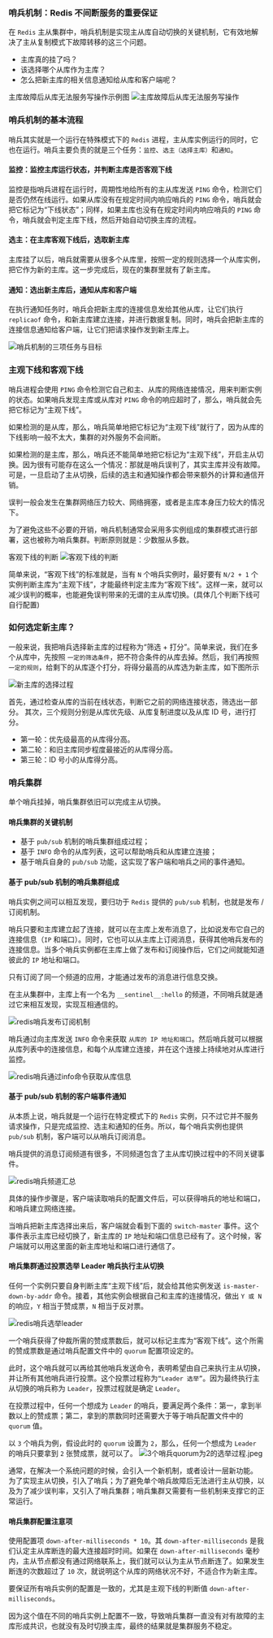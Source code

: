### 哨兵机制：Redis 不间断服务的重要保证

在 `Redis` 主从集群中，哨兵机制是实现主从库自动切换的关键机制，它有效地解决了主从复制模式下故障转移的这三个问题。
- 主库真的挂了吗？
- 该选择哪个从库作为主库？
- 怎么把新主库的相关信息通知给从库和客户端呢？

主库故障后从库无法服务写操作示例图
![主库故障后从库无法服务写操作](../../Picture/主库故障后从库无法服务写操作.jpeg)


### 哨兵机制的基本流程

哨兵其实就是一个运行在特殊模式下的 `Redis` 进程，主从库实例运行的同时，它也在运行。哨兵主要负责的就是三个任务：`监控`、`选主（选择主库）`和`通知`。

#### 监控：监控主库运行状态，并判断主库是否客观下线
监控是指哨兵进程在运行时，周期性地给所有的主从库发送 `PING` 命令，检测它们是否仍然在线运行。如果从库没有在规定时间内响应哨兵的 `PING` 命令，哨兵就会把它标记为“下线状态”；同样，如果主库也没有在规定时间内响应哨兵的 `PING` 命令，哨兵就会判定主库下线，然后开始自动切换主库的流程。

#### 选主：在主库客观下线后，选取新主库
主库挂了以后，哨兵就需要从很多个从库里，按照一定的规则选择一个从库实例，把它作为新的主库。这一步完成后，现在的集群里就有了新主库。

#### 通知：选出新主库后，通知从库和客户端
在执行通知任务时，哨兵会把新主库的连接信息发给其他从库，让它们执行 `replicaof` 命令，和新主库建立连接，并进行数据复制。同时，哨兵会把新主库的连接信息通知给客户端，让它们把请求操作发到新主库上。


![哨兵机制的三项任务与目标](../../Picture/哨兵机制的三项任务与目标.jpeg)

### 主观下线和客观下线

哨兵进程会使用 `PING` 命令检测它自己和主、从库的网络连接情况，用来判断实例的状态。如果哨兵发现主库或从库对 `PING` 命令的响应超时了，那么，哨兵就会先把它标记为“主观下线”。

如果检测的是从库，那么，哨兵简单地把它标记为“主观下线”就行了，因为从库的下线影响一般不太大，集群的对外服务不会间断。

如果检测的是主库，那么，哨兵还不能简单地把它标记为“主观下线”，开启主从切换。因为很有可能存在这么一个情况：那就是哨兵误判了，其实主库并没有故障。可是，一旦启动了主从切换，后续的选主和通知操作都会带来额外的计算和通信开销。

误判一般会发生在集群网络压力较大、网络拥塞，或者是主库本身压力较大的情况下。

为了避免这些不必要的开销，哨兵机制通常会采用多实例组成的集群模式进行部署，这也被称为哨兵集群。判断原则就是：少数服从多数。

客观下线的判断
![客观下线的判断](../../Picture/客观下线的判断.jpeg)

简单来说，“客观下线”的标准就是，当有 `N` 个哨兵实例时，最好要有 `N/2 + 1` 个实例判断主库为“主观下线”，才能最终判定主库为“客观下线”。这样一来，就可以减少误判的概率，也能避免误判带来的无谓的主从库切换。(具体几个判断下线可自行配置)


### 如何选定新主库？
一般来说，我把哨兵选择新主库的过程称为“筛选 + 打分”。简单来说，我们在多个从库中，先按照 `一定的筛选条件`，把不符合条件的从库去掉。然后，我们再按照 `一定的规则`，给剩下的从库逐个打分，将得分最高的从库选为新主库，如下图所示

![新主库的选择过程](../../Picture/新主库的选择过程.jpeg)

首先，通过检查从库的当前在线状态，判断它之前的网络连接状态，筛选出一部分。
其次，三个规则分别是从库优先级、从库复制进度以及从库 ID 号，进行打分。
- 第一轮：优先级最高的从库得分高。
- 第二轮：和旧主库同步程度最接近的从库得分高。
- 第三轮：ID 号小的从库得分高。


### 哨兵集群

单个哨兵挂掉，哨兵集群依旧可以完成主从切换。

#### 哨兵集群的关键机制
- 基于 `pub/sub` 机制的哨兵集群组成过程；
- 基于 `INFO` 命令的从库列表，这可以帮助哨兵和从库建立连接；
- 基于哨兵自身的 `pub/sub` 功能，这实现了客户端和哨兵之间的事件通知。

#### 基于 pub/sub 机制的哨兵集群组成

哨兵实例之间可以相互发现，要归功于 `Redis` 提供的 `pub/sub` 机制，也就是发布 / 订阅机制。

哨兵只要和主库建立起了连接，就可以在主库上发布消息了，比如说发布它自己的连接信息（`IP` 和端口）。同时，它也可以从主库上订阅消息，获得其他哨兵发布的连接信息。当多个哨兵实例都在主库上做了发布和订阅操作后，它们之间就能知道彼此的 `IP` 地址和端口。

只有订阅了同一个频道的应用，才能通过发布的消息进行信息交换。

在主从集群中，主库上有一个名为 `__sentinel__:hello` 的频道，不同哨兵就是通过它来相互发现，实现互相通信的。

![redis哨兵发布订阅机制](../../Picture/redis哨兵发布订阅机制.jpeg)

哨兵通过向主库发送 `INFO` 命令来获取 `从库的 IP 地址和端口`。然后哨兵就可以根据从库列表中的连接信息，和每个从库建立连接，并在这个连接上持续地对从库进行监控。

![redis哨兵通过info命令获取从库信息](../../Picture/redis哨兵通过info命令获取从库信息.jpeg)

#### 基于 pub/sub 机制的客户端事件通知

从本质上说，哨兵就是一个运行在特定模式下的 `Redis` 实例，只不过它并不服务请求操作，只是完成监控、选主和通知的任务。所以，每个哨兵实例也提供 `pub/sub` 机制，客户端可以从哨兵订阅消息。

哨兵提供的消息订阅频道有很多，不同频道包含了主从库切换过程中的不同关键事件。

![redis哨兵频道汇总](../../Picture/redis哨兵频道汇总.jpeg)

具体的操作步骤是，客户端读取哨兵的配置文件后，可以获得哨兵的地址和端口，和哨兵建立网络连接。

当哨兵把新主库选择出来后，客户端就会看到下面的 `switch-master` 事件。这个事件表示主库已经切换了，新主库的 `IP` 地址和端口信息已经有了。这个时候，客户端就可以用这里面的新主库地址和端口进行通信了。

#### 哨兵集群通过投票选举 Leader 哨兵执行主从切换

任何一个实例只要自身判断主库“主观下线”后，就会给其他实例发送 `is-master-down-by-addr` 命令。接着，其他实例会根据自己和主库的连接情况，做出 `Y 或 N` 的响应，`Y` 相当于赞成票，`N` 相当于反对票。

![redis哨兵选举leader](../../Picture/redis哨兵选举leader.jpeg)

一个哨兵获得了仲裁所需的赞成票数后，就可以标记主库为“客观下线”。这个所需的赞成票数是通过哨兵配置文件中的 `quorum` 配置项设定的。

此时，这个哨兵就可以再给其他哨兵发送命令，表明希望由自己来执行主从切换，并让所有其他哨兵进行投票。这个投票过程称为`“Leader 选举”`。因为最终执行主从切换的哨兵称为 `Leader`，投票过程就是确定 `Leader`。

在投票过程中，任何一个想成为 `Leader` 的哨兵，要满足两个条件：第一，拿到半数以上的赞成票；第二，拿到的票数同时还需要大于等于哨兵配置文件中的 `quorum` 值。

以 `3` 个哨兵为例，假设此时的 `quorum` 设置为 `2`，那么，任何一个想成为 `Leader` 的哨兵只要拿到 `2` 张赞成票，就可以了。
![3个哨兵quorum为2的选举过程.jpeg](../../Picture/3个哨兵quorum为2的选举过程.jpeg)

通常，在解决一个系统问题的时候，会引入一个新机制，或者设计一层新功能。
为了实现主从切换，引入了哨兵；为了避免单个哨兵故障后无法进行主从切换，以及为了减少误判率，又引入了哨兵集群；哨兵集群又需要有一些机制来支撑它的正常运行。


#### 哨兵集群配置注意项

使用配置项 `down-after-milliseconds * 10`。其 `down-after-milliseconds` 是我们认定主从库断连的最大连接超时时间。如果在 `down-after-milliseconds` 毫秒内，主从节点都没有通过网络联系上，我们就可以认为主从节点断连了。如果发生断连的次数超过了 `10` 次，就说明这个从库的网络状况不好，不适合作为新主库。

要保证所有哨兵实例的配置是一致的，尤其是主观下线的判断值 `down-after-milliseconds`。

因为这个值在不同的哨兵实例上配置不一致，导致哨兵集群一直没有对有故障的主库形成共识，也就没有及时切换主库，最终的结果就是集群服务不稳定。